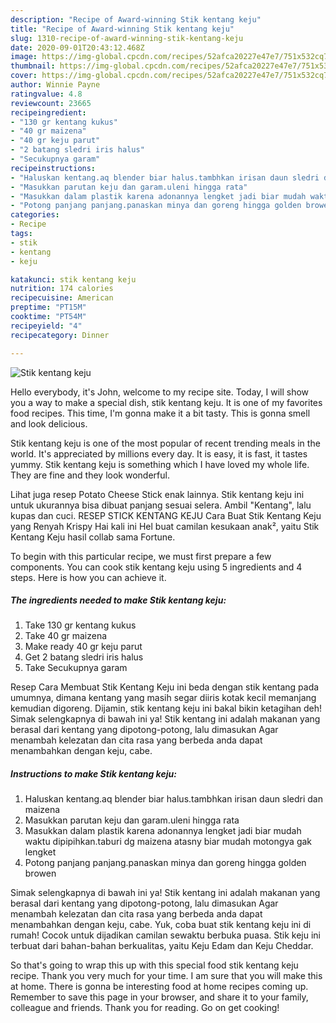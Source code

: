 ```yaml
---
description: "Recipe of Award-winning Stik kentang keju"
title: "Recipe of Award-winning Stik kentang keju"
slug: 1310-recipe-of-award-winning-stik-kentang-keju
date: 2020-09-01T20:43:12.468Z
image: https://img-global.cpcdn.com/recipes/52afca20227e47e7/751x532cq70/stik-kentang-keju-foto-resep-utama.jpg
thumbnail: https://img-global.cpcdn.com/recipes/52afca20227e47e7/751x532cq70/stik-kentang-keju-foto-resep-utama.jpg
cover: https://img-global.cpcdn.com/recipes/52afca20227e47e7/751x532cq70/stik-kentang-keju-foto-resep-utama.jpg
author: Winnie Payne
ratingvalue: 4.8
reviewcount: 23665
recipeingredient:
- "130 gr kentang kukus"
- "40 gr maizena"
- "40 gr keju parut"
- "2 batang sledri iris halus"
- "Secukupnya garam"
recipeinstructions:
- "Haluskan kentang.aq blender biar halus.tambhkan irisan daun sledri dan maizena"
- "Masukkan parutan keju dan garam.uleni hingga rata"
- "Masukkan dalam plastik karena adonannya lengket jadi biar mudah waktu dipipihkan.taburi dg maizena atasny biar mudah motongya gak lengket"
- "Potong panjang panjang.panaskan minya dan goreng hingga golden browen"
categories:
- Recipe
tags:
- stik
- kentang
- keju

katakunci: stik kentang keju 
nutrition: 174 calories
recipecuisine: American
preptime: "PT15M"
cooktime: "PT54M"
recipeyield: "4"
recipecategory: Dinner

---
```



![Stik kentang keju](https://img-global.cpcdn.com/recipes/52afca20227e47e7/751x532cq70/stik-kentang-keju-foto-resep-utama.jpg)

Hello everybody, it's John, welcome to my recipe site. Today, I will show you a way to make a special dish, stik kentang keju. It is one of my favorites food recipes. This time, I'm gonna make it a bit tasty. This is gonna smell and look delicious.

Stik kentang keju is one of the most popular of recent trending meals in the world. It's appreciated by millions every day. It is easy, it is fast, it tastes yummy. Stik kentang keju is something which I have loved my whole life. They are fine and they look wonderful.

Lihat juga resep Potato Cheese Stick enak lainnya. Stik kentang keju ini untuk ukurannya bisa dibuat panjang sesuai selera. Ambil &#34;Kentang&#34;, lalu kupas dan cuci. RESEP STICK KENTANG KEJU Cara Buat Stik Kentang Keju yang Renyah Krispy Hai kali ini Hel buat camilan kesukaan anak², yaitu Stik Kentang Keju hasil collab sama Fortune.


To begin with this particular recipe, we must first prepare a few components. You can cook stik kentang keju using 5 ingredients and 4 steps. Here is how you can achieve it.

<!--inarticleads1-->

##### The ingredients needed to make Stik kentang keju:

1. Take 130 gr kentang kukus
1. Take 40 gr maizena
1. Make ready 40 gr keju parut
1. Get 2 batang sledri iris halus
1. Take Secukupnya garam


Resep Cara Membuat Stik Kentang Keju ini beda dengan stik kentang pada umumnya, dimana kentang yang masih segar diiris kotak kecil memanjang kemudian digoreng. Dijamin, stik kentang keju ini bakal bikin ketagihan deh! Simak selengkapnya di bawah ini ya! Stik kentang ini adalah makanan yang berasal dari kentang yang dipotong-potong, lalu dimasukan Agar menambah kelezatan dan cita rasa yang berbeda anda dapat menambahkan dengan keju, cabe. 

<!--inarticleads2-->

##### Instructions to make Stik kentang keju:

1. Haluskan kentang.aq blender biar halus.tambhkan irisan daun sledri dan maizena
1. Masukkan parutan keju dan garam.uleni hingga rata
1. Masukkan dalam plastik karena adonannya lengket jadi biar mudah waktu dipipihkan.taburi dg maizena atasny biar mudah motongya gak lengket
1. Potong panjang panjang.panaskan minya dan goreng hingga golden browen


Simak selengkapnya di bawah ini ya! Stik kentang ini adalah makanan yang berasal dari kentang yang dipotong-potong, lalu dimasukan Agar menambah kelezatan dan cita rasa yang berbeda anda dapat menambahkan dengan keju, cabe. Yuk, coba buat stik kentang keju ini di rumah! Cocok untuk dijadikan camilan sewaktu berbuka puasa. Stik keju ini terbuat dari bahan-bahan berkualitas, yaitu Keju Edam dan Keju Cheddar. 

So that's going to wrap this up with this special food stik kentang keju recipe. Thank you very much for your time. I am sure that you will make this at home. There is gonna be interesting food at home recipes coming up. Remember to save this page in your browser, and share it to your family, colleague and friends. Thank you for reading. Go on get cooking!
